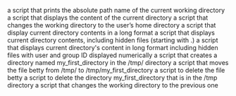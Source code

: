 a script that prints the absolute path name of the current working directory
a script that displays the content of the current directory
a script that changes the working directory to the user’s home directory
a script that display current directory contents in a long format
a script that displays current directory contents, including hidden files (starting with .)
a script that displays current directory's content in long formart including hidden files with user and group ID displayed numerically
a script that creates a directory named my_first_directory in the /tmp/ directory
a script that moves the file betty from /tmp/ to /tmp/my_first_directory
a script to delete the file betty
a script to delete the directory my_first_directory that is in the /tmp directory
a script that changes the working directory to the previous one
